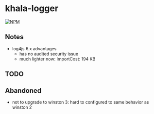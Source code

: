 # khala-logger
[![NPM](https://nodei.co/npm/khala-logger.png)](https://nodei.co/npm/khala-logger/)


## Notes
- log4js 6.x advantages
    - has no audited security issue
    - much lighter now: ImportCost: 194 KB 

## TODO

## Abandoned
- not to upgrade to winston 3: hard to configured to same behavior as winston 2 